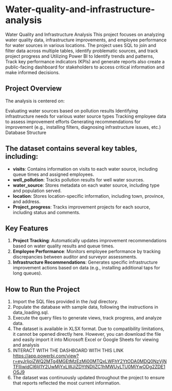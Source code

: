 # Water-quality-and-infrastructure-analysis

Water Quality and Infrastructure Analysis
This project focuses on analyzing water quality data, infrastructure improvements, and employee performance for water sources in various locations. The project uses SQL to join and filter data across multiple tables, identify problematic sources, and track project progress and Utilizing Power BI to Identify trends and patterns, Track key performance indicators (KPIs) and generate reports also create a public-facing dashboard for stakeholders to access critical information and make informed decisions.

## Project Overview
The analysis is centered on:

Evaluating water sources based on pollution results
Identifying infrastructure needs for various water source types
Tracking employee data to assess improvement efforts
Generating recommendations for improvement (e.g., installing filters, diagnosing infrastructure issues, etc.)
Database Structure

## The dataset contains several key tables, including:

- **visits**: Contains information on visits to each water source, including queue times and assigned employees.
- **well_pollution**: Tracks pollution results for well water sources.
- **water_source**: Stores metadata on each water source, including type and population served.
- **location**: Stores location-specific information, including town, province, and address.
- **Project_progress**: Tracks improvement projects for each source, including status and comments.

## Key Features

1. **Project Tracking**: Automatically updates improvement recommendations based on water quality results and queue times.
2. **Employee Performance**: Monitors employee performance by tracking discrepancies between auditor and surveyor assessments.
3. **Infrastructure Recommendations**: Generates specific infrastructure improvement actions based on data (e.g., installing additional taps for long queues).

## How to Run the Project

1. Import the SQL files provided in the /sql directory.
2. Populate the database with sample data, following the instructions in data_loading.sql.
3. Execute the query files to generate views, track progress, and analyze data.
4. The dataset is available in XLSX format. Due to compatibility limitations, it cannot be opened directly here. However, you can download the file and easily import it into Microsoft Excel or Google Sheets for viewing and analysis
5. INTERACT WITH THE DASHBOARD WITH THIS LINK
https://app.powerbi.com/view?r=eyJrIjoiZWQ2MTg4MGEtMzEzMi00MTQxLWFhY2YtODA0MDQ0NzVjNTFlIiwidCI6IjI1Y2UwMjYxLWJiZDYtNDljZC1hMWUyLTU0MjYwODg2ZDE1OSJ9
6. The dataset was continuously updated throughout the project to ensure that reports reflected the most current information.

